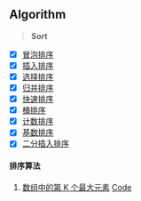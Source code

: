 ## Algorithm

> **Sort**

- [x] [冒泡排序](https://github.com/CodeRookie262/JavaScript-Algorithm-Training/blob/main/algorithm/sort/BubbleSort.js)
- [x] [插入排序](https://github.com/CodeRookie262/JavaScript-Algorithm-Training/blob/main/algorithm/sort/InsertionSort.js)
- [x] [选择排序](https://github.com/CodeRookie262/JavaScript-Algorithm-Training/blob/main/algorithm/sort/SelectionSort.js)
- [x] [归并排序](https://github.com/CodeRookie262/JavaScript-Algorithm-Training/blob/main/algorithm/sort/MergeSort.js)
- [x] [快速排序](https://github.com/CodeRookie262/JavaScript-Algorithm-Training/blob/main/algorithm/sort/QuickSort.js)
- [x] [桶排序](https://github.com/CodeRookie262/JavaScript-Algorithm-Training/blob/main/algorithm/sort/BucketSort.js)
- [x] [计数排序](https://github.com/CodeRookie262/JavaScript-Algorithm-Training/blob/main/algorithm/sort/CountSort.js)
- [x] [基数排序](https://github.com/CodeRookie262/JavaScript-Algorithm-Training/blob/main/algorithm/sort/RadixSort.js)
- [x] [二分插入排序](https://github.com/CodeRookie262/JavaScript-Algorithm-Training/blob/main/algorithm/sort/binaryInsertSort.js)

#### 排序算法

1. [数组中的第 K 个最大元素](#) [Code](https://github.com/CodeRookie262/JavaScript-Algorithm-Training/blob/main/algorithm/sort/KthNum.js)
